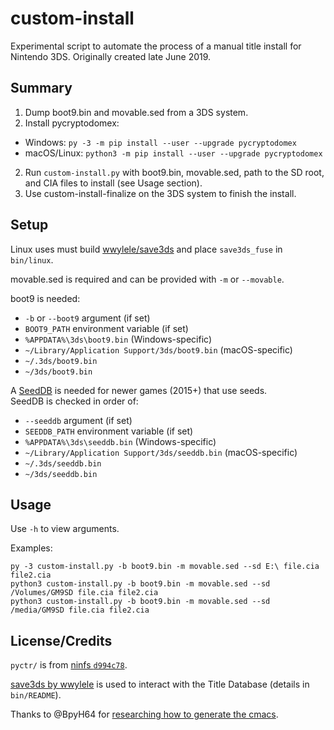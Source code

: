 # custom-install
Experimental script to automate the process of a manual title install for Nintendo 3DS. Originally created late June 2019.

## Summary
1. Dump boot9.bin and movable.sed from a 3DS system.
2. Install pycryptodomex:
  * Windows: `py -3 -m pip install --user --upgrade pycryptodomex`
  * macOS/Linux: `python3 -m pip install --user --upgrade pycryptodomex`
2. Run `custom-install.py` with boot9.bin, movable.sed, path to the SD root, and CIA files to install (see Usage section).
3. Use custom-install-finalize on the 3DS system to finish the install.

## Setup
Linux uses must build [wwylele/save3ds](https://github.com/wwylele/save3ds) and place `save3ds_fuse` in `bin/linux`.

movable.sed is required and can be provided with `-m` or `--movable`.

boot9 is needed:
* `-b` or `--boot9` argument (if set)
* `BOOT9_PATH` environment variable (if set)
* `%APPDATA%\3ds\boot9.bin` (Windows-specific)
* `~/Library/Application Support/3ds/boot9.bin` (macOS-specific)
* `~/.3ds/boot9.bin`
* `~/3ds/boot9.bin`

A [SeedDB](https://github.com/ihaveamac/3DS-rom-tools/wiki/SeedDB-list) is needed for newer games (2015+) that use seeds.  
SeedDB is checked in order of:
* `--seeddb` argument (if set)
* `SEEDDB_PATH` environment variable (if set)
* `%APPDATA%\3ds\seeddb.bin` (Windows-specific)
* `~/Library/Application Support/3ds/seeddb.bin` (macOS-specific)
* `~/.3ds/seeddb.bin`
* `~/3ds/seeddb.bin`

## Usage
Use `-h` to view arguments.

Examples:
```
py -3 custom-install.py -b boot9.bin -m movable.sed --sd E:\ file.cia file2.cia
python3 custom-install.py -b boot9.bin -m movable.sed --sd /Volumes/GM9SD file.cia file2.cia
python3 custom-install.py -b boot9.bin -m movable.sed --sd /media/GM9SD file.cia file2.cia
```

## License/Credits
`pyctr/` is from [ninfs `d994c78`](https://github.com/ihaveamac/ninfs/tree/d994c78acf5ff3840df1ef5a6aabdc12ca98e806/ninfs/pyctr).

[save3ds by wwylele](https://github.com/wwylele/save3ds) is used to interact with the Title Database (details in `bin/README`).

Thanks to @BpyH64 for [researching how to generate the cmacs](https://github.com/d0k3/GodMode9/issues/340#issuecomment-487916606).
